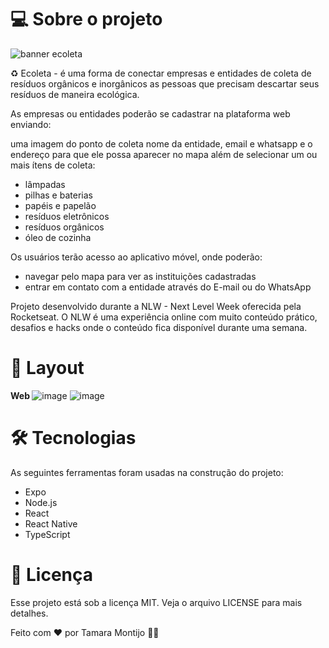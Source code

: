 
# 💻 Sobre o projeto

![banner ecoleta](https://user-images.githubusercontent.com/56484115/89431974-f4879500-d716-11ea-85e0-2cb994848eee.png)


♻️ Ecoleta - é uma forma de conectar empresas e entidades de coleta de resíduos orgânicos e inorgânicos as pessoas que precisam descartar seus resíduos de maneira ecológica.

As empresas ou entidades poderão se cadastrar na plataforma web enviando:

uma imagem do ponto de coleta
nome da entidade, email e whatsapp
e o endereço para que ele possa aparecer no mapa
além de selecionar um ou mais ítens de coleta:
- lâmpadas
- pilhas e baterias
- papéis e papelão
- resíduos eletrônicos
- resíduos orgânicos
- óleo de cozinha

Os usuários terão acesso ao aplicativo móvel, onde poderão:

- navegar pelo mapa para ver as instituições cadastradas
- entrar em contato com a entidade através do E-mail ou do WhatsApp

Projeto desenvolvido durante a NLW - Next Level Week oferecida pela Rocketseat. O NLW é uma experiência online com muito conteúdo prático, desafios e hacks onde o conteúdo fica disponível durante uma semana.


# 🎨 Layout





 <b>Web </b>
![image](https://user-images.githubusercontent.com/56484115/89432274-4a5c3d00-d717-11ea-88bd-bcb77e6bc197.png)
![image](https://user-images.githubusercontent.com/56484115/89432363-66f87500-d717-11ea-9936-b488b8b46dc3.png)

# 🛠 Tecnologias
As seguintes ferramentas foram usadas na construção do projeto:

* Expo
* Node.js
* React
* React Native
* TypeScript

# 📝 Licença
Esse projeto está sob a licença MIT. Veja o arquivo LICENSE para mais detalhes.


Feito com ❤️ por Tamara Montijo 👋🏽 
